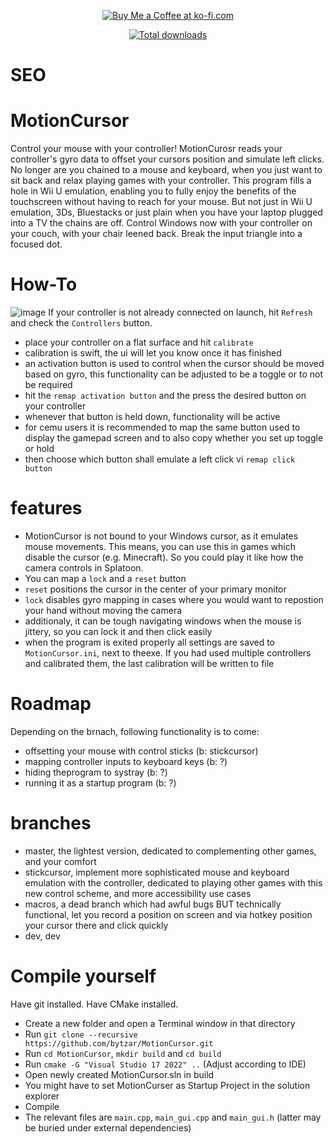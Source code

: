 <p align="center">
  <a href="https://ko-fi.com/baehrei" target="_blank">
    <img src="https://ko-fi.com/img/githubbutton_sm.svg" alt="Buy Me a Coffee at ko-fi.com">
  </a>
</p>

<p align="center">
  <a href="https://img.shields.io/github/downloads/bytzar/MotionCursor/total.svg" target="_blank">
    <img src="https://img.shields.io/github/downloads/bytzar/MotionCursor/total.svg" alt="Total downloads">
  </a>
</p>

# SEO

# MotionCursor
Control your mouse with your controller! MotionCurosr reads your controller's gyro data to offset your cursors position and simulate left clicks. No longer are you chained to a mouse and keyboard, when you just want to sit back and relax playing games with your controller. This program fills a hole in Wii U emulation, enabling you to fully enjoy the benefits of the touchscreen without having to reach for your mouse. But not just in Wii U emulation, 3Ds, Bluestacks or just plain when you have your laptop plugged into a TV the chains are off. Control Windows now with your controller on your couch, with your chair leened back. Break the input triangle into a focused dot.

# How-To
![image](https://github.com/user-attachments/assets/f523a74b-7fb4-4611-b0f3-a0495912ad6e)
If your controller is not already connected on launch, hit `Refresh` and check the `Controllers` button.
- place your controller on a flat surface and hit `calibrate`
- calibration is swift, the ui will let you know once it has finished
- an activation button is used to control when the cursor should be moved based on gyro, this functionality can be adjusted to be a toggle or to not be required
- hit the `remap activation button` and the press the desired button on your controller
- whenever that button is held down, functionality will be active
- for cemu users it is recommended to map the same button used to display the gamepad screen and to also copy whether you set up toggle or hold
- then choose which button shall emulate a left click vi `remap click button`

# features
- MotionCursor is not bound to your Windows cursor, as it emulates mouse movements. This means, you can use this in games which disable the cursor (e.g. Minecraft). So you could play it like how the camera controls in Splatoon.
- You can map a `lock` and a `reset` button
- `reset` positions the cursor in the center of your primary monitor
- `lock` disables gyro mapping in cases where you would want to repostion your hand without moving the camera
- additionaly, it can be tough navigating windows when the mouse is jittery, so you can lock it and then click easily
- when the program is exited properly all settings are saved to `MotionCursor.ini`, next to theexe. If you had used multiple controllers and calibrated them, the last calibration will be written to file

# Roadmap
Depending on the brnach, following functionality is to come:
- offsetting your mouse with control sticks (b: stickcursor)
- mapping controller inputs to keyboard keys (b: ?)
- hiding theprogram to systray (b: ?)
- running it as a startup program (b: ?)

# branches
- master, the lightest version, dedicated to complementing other games, and your comfort
- stickcursor, implement more sophisticated mouse and keyboard emulation with the controller, dedicated to playing other games with this new control scheme,  and more accessibility use cases
- macros, a dead branch which had awful bugs BUT technically functional, let you record a position on screen and via hotkey position your cursor there and click quickly
- dev, dev

# Compile yourself
Have git installed.
Have CMake installed.

- Create a new folder and open a Terminal window in that directory
- Run `git clone --recursive https://github.com/bytzar/MotionCursor.git`
- Run `cd MotionCursor`, `mkdir build` and `cd build`
- Run `cmake -G "Visual Studio 17 2022" ..` (Adjust according to IDE)
- Open newly created MotionCursor.sln in build
- You might have to set MotionCurser as Startup Project in the solution explorer
- Compile
- The relevant files are `main.cpp`, `main_gui.cpp` and `main_gui.h` (latter may be buried under external dependencies)
